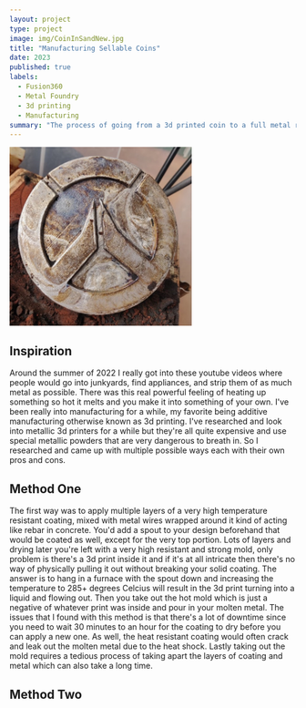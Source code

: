 ```yaml
---
layout: project
type: project
image: img/CoinInSandNew.jpg
title: "Manufacturing Sellable Coins"
date: 2023
published: true
labels:
  - Fusion360
  - Metal Foundry
  - 3d printing
  - Manufacturing
summary: "The process of going from a 3d printed coin to a full metal replica"
---
```


<img width="320px" class="rounded float-start pe-4" src="../img/CoinInSandNew.jpg">

## Inspiration
Around the summer of 2022 I really got into these youtube videos where people would go into junkyards, find appliances, and strip them of as much metal as possible. There was this real powerful feeling of heating up something so hot it melts and you make it into something of your own. I've been really into manufacturing for a while, my favorite being additive manufacturing otherwise known as 3d printing. I've researched and look into metallic 3d printers for a while but they're all quite expensive and use special metallic powders that are very dangerous to breath in. So I researched and came up with multiple possible ways each with their own pros and cons.

## Method One
The first way was to apply multiple layers of a very high temperature resistant coating, mixed with metal wires wrapped around it kind of acting like rebar in concrete. You'd add a spout to your design beforehand that would be coated as well, except for the very top portion. Lots of layers and drying later you're left with a very high resistant and strong mold, only problem is there's a 3d print inside it and if it's at all intricate then there's no way of physically pulling it out without breaking your solid coating. The answer is to hang in a furnace with the spout down and increasing the temperature to 285+ degrees Celcius will result in the 3d print turning into a liquid and flowing out. Then you take out the hot mold which is just a negative of whatever print was inside and pour in your molten metal. The issues that I found with this method is that there's a lot of downtime since you need to wait 30 minutes to an hour for the coating to dry before you can apply a new one. As well, the heat resistant coating would often crack and leak out the molten metal due to the heat shock. Lastly taking out the mold requires a tedious process of taking apart the layers of coating and metal which can also take a long time.

## Method Two
